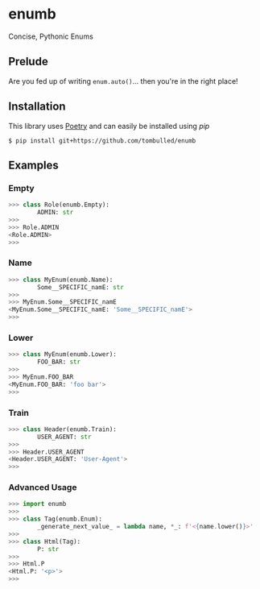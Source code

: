 # enumb
Concise, Pythonic Enums

## Prelude
Are you fed up of writing `enum.auto()`... then you're in the right place!

## Installation
This library uses [Poetry](https://github.com/python-poetry/poetry) and can easily be installed using *pip*
```console
$ pip install git+https://github.com/tombulled/enumb
```

## Examples

### Empty
```python
>>> class Role(enumb.Empty):
        ADMIN: str
>>>
>>> Role.ADMIN
<Role.ADMIN>
>>>
```

### Name
```python
>>> class MyEnum(enumb.Name):
        Some__SPECIFIC_namE: str
>>>
>>> MyEnum.Some__SPECIFIC_namE
<MyEnum.Some__SPECIFIC_namE: 'Some__SPECIFIC_namE'>
>>>
```

### Lower
```python
>>> class MyEnum(enumb.Lower):
        FOO_BAR: str
>>>
>>> MyEnum.FOO_BAR
<MyEnum.FOO_BAR: 'foo bar'>
>>>
```

### Train
```python
>>> class Header(enumb.Train):
        USER_AGENT: str
>>>
>>> Header.USER_AGENT
<Header.USER_AGENT: 'User-Agent'>
>>>
```

### Advanced Usage
```python
>>> import enumb
>>>
>>> class Tag(enumb.Enum):
        _generate_next_value_ = lambda name, *_: f'<{name.lower()}>'
>>>
>>> class Html(Tag):
        P: str
>>>
>>> Html.P
<Html.P: '<p>'>
>>>
```
